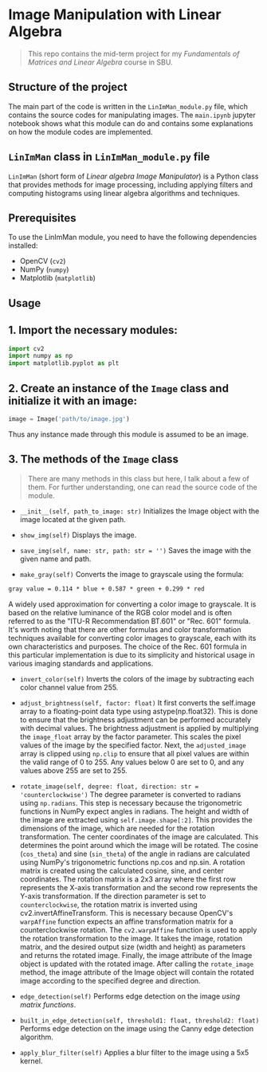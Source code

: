 # Image Manipulation with Linear Algebra 
> This repo contains the mid-term project for my *Fundamentals of Matrices and Linear Algebra* course in SBU.

## Structure of the project
The main part of the code is written in the `LinImMan_module.py` file, which contains the source codes for manipulating images. The `main.ipynb` jupyter notebook shows what this module can do and contains some explanations on how the module codes are implemented.

## `LinImMan` class in `LinImMan_module.py` file
`LinImMan` (short form of *Linear algebra Image Manipulator*) is a Python class that provides methods for image processing, including applying filters and computing histograms using linear algebra algorithms and techniques.

## Prerequisites
To use the LinImMan module, you need to have the following dependencies installed:
- OpenCV (`cv2`)
- NumPy (`numpy`)
- Matplotlib (`matplotlib`)

## Usage

## 1. Import the necessary modules:

```python
import cv2
import numpy as np
import matplotlib.pyplot as plt
```
## 2. Create an instance of the `Image` class and initialize it with an image:
```python
image = Image('path/to/image.jpg')
```
Thus any instance made through this module is assumed to be an image.

## 3. The methods of the `Image` class
> There are many methods in this class but here, I talk about a few of them. For further understanding, one can read the source code of the module.

- `__init__(self, path_to_image: str)` 
Initializes the Image object with the image located at the given path.

- `show_img(self)`
Displays the image.

- `save_img(self, name: str, path: str = '')`
Saves the image with the given name and path.

- `make_gray(self)`
Converts the image to grayscale using the formula:
```latex
gray value = 0.114 * blue + 0.587 * green + 0.299 * red
```
A widely used approximation for converting a color image to grayscale. It is based on the relative luminance of the RGB color model and is often referred to as the "ITU-R Recommendation BT.601" or "Rec. 601" formula.
It's worth noting that there are other formulas and color transformation techniques available for converting color images to grayscale, each with its own characteristics and purposes. The choice of the Rec. 601 formula in this particular implementation is due to its simplicity and historical usage in various imaging standards and applications.

- `invert_color(self)`
Inverts the colors of the image by subtracting each color channel value from 255.

- `adjust_brightness(self, factor: float)`
It first converts the self.image array to a floating-point data type using astype(np.float32). This is done to ensure that the brightness adjustment can be performed accurately with decimal values.
The brightness adjustment is applied by multiplying the `image_float` array by the factor parameter. This scales the pixel values of the image by the specified factor.
Next, the `adjusted_image` array is clipped using `np.clip` to ensure that all pixel values are within the valid range of 0 to 255. Any values below 0 are set to 0, and any values above 255 are set to 255.

- `rotate_image(self, degree: float, direction: str = 'counterclockwise')`
The degree parameter is converted to radians using `np.radians`. This step is necessary because the trigonometric functions in NumPy expect angles in radians.
The height and width of the image are extracted using `self.image.shape[:2]`. This provides the dimensions of the image, which are needed for the rotation transformation.
The center coordinates of the image are calculated. This determines the point around which the image will be rotated.
The cosine (`cos_theta`) and sine (`sin_theta`) of the angle in radians are calculated using NumPy's trigonometric functions np.cos and np.sin.
A rotation matrix is created using the calculated cosine, sine, and center coordinates. The rotation matrix is a 2x3 array where the first row represents the X-axis transformation and the second row represents the Y-axis transformation.
If the direction parameter is set to `counterclockwise`, the rotation matrix is inverted using cv2.invertAffineTransform. This is necessary because OpenCV's `warpAffine` function expects an affine transformation matrix for a counterclockwise rotation.
The `cv2.warpAffine` function is used to apply the rotation transformation to the image. It takes the image, rotation matrix, and the desired output size (width and height) as parameters and returns the rotated image.
Finally, the image attribute of the Image object is updated with the rotated image.
After calling the `rotate_image` method, the image attribute of the Image object will contain the rotated image according to the specified degree and direction.

- `edge_detection(self)` 
Performs edge detection on the image *using matrix functions*.

- `built_in_edge_detection(self, threshold1: float, threshold2: float)`
Performs edge detection on the image using the Canny edge detection algorithm.

- `apply_blur_filter(self)` 
Applies a blur filter to the image using a 5x5 kernel.
